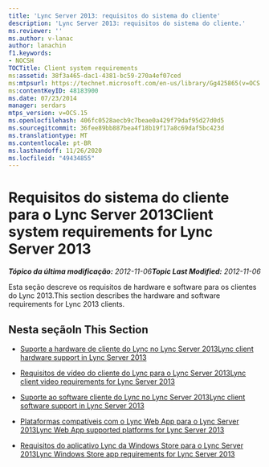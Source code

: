 ```yaml
---
title: 'Lync Server 2013: requisitos do sistema do cliente'
description: 'Lync Server 2013: requisitos do sistema do cliente.'
ms.reviewer: ''
ms.author: v-lanac
author: lanachin
f1.keywords:
- NOCSH
TOCTitle: Client system requirements
ms:assetid: 38f3a465-dac1-4381-bc59-270a4ef07ced
ms:mtpsurl: https://technet.microsoft.com/en-us/library/Gg425865(v=OCS.15)
ms:contentKeyID: 48183900
ms.date: 07/23/2014
manager: serdars
mtps_version: v=OCS.15
ms.openlocfilehash: 406fc0528aecb9c7beae0a429f79daf95d27d0d5
ms.sourcegitcommit: 36fee89bb887bea4f18b19f17a8c69daf5bc423d
ms.translationtype: MT
ms.contentlocale: pt-BR
ms.lasthandoff: 11/26/2020
ms.locfileid: "49434855"
---
```

# <a name="client-system-requirements-for-lync-server-2013"></a><span data-ttu-id="f7bda-103">Requisitos do sistema do cliente para o Lync Server 2013</span><span class="sxs-lookup"><span data-stu-id="f7bda-103">Client system requirements for Lync Server 2013</span></span>

<div data-xmlns="http://www.w3.org/1999/xhtml">

<div class="topic" data-xmlns="http://www.w3.org/1999/xhtml" data-msxsl="urn:schemas-microsoft-com:xslt" data-cs="https://msdn.microsoft.com/">

<div data-asp="https://msdn2.microsoft.com/asp">



</div>

<div id="mainSection">

<div id="mainBody"><span data-ttu-id="f7bda-104">

<span> </span></span><span class="sxs-lookup"><span data-stu-id="f7bda-104">

<span> </span></span></span>

<span data-ttu-id="f7bda-105">_**Tópico da última modificação:** 2012-11-06_</span><span class="sxs-lookup"><span data-stu-id="f7bda-105">_**Topic Last Modified:** 2012-11-06_</span></span>

<span data-ttu-id="f7bda-106">Esta seção descreve os requisitos de hardware e software para os clientes do Lync 2013.</span><span class="sxs-lookup"><span data-stu-id="f7bda-106">This section describes the hardware and software requirements for Lync 2013 clients.</span></span>

<div>

## <a name="in-this-section"></a><span data-ttu-id="f7bda-107">Nesta seção</span><span class="sxs-lookup"><span data-stu-id="f7bda-107">In This Section</span></span>

  - [<span data-ttu-id="f7bda-108">Suporte a hardware de cliente do Lync no Lync Server 2013</span><span class="sxs-lookup"><span data-stu-id="f7bda-108">Lync client hardware support in Lync Server 2013</span></span>](lync-server-2013-lync-client-hardware-support.md)

  - [<span data-ttu-id="f7bda-109">Requisitos de vídeo do cliente do Lync para o Lync Server 2013</span><span class="sxs-lookup"><span data-stu-id="f7bda-109">Lync client video requirements for Lync Server 2013</span></span>](lync-server-2013-lync-client-video-requirements.md)

  - [<span data-ttu-id="f7bda-110">Suporte ao software cliente do Lync no Lync Server 2013</span><span class="sxs-lookup"><span data-stu-id="f7bda-110">Lync client software support in Lync Server 2013</span></span>](lync-server-2013-lync-client-software-support.md)

  - [<span data-ttu-id="f7bda-111">Plataformas compatíveis com o Lync Web App para o Lync Server 2013</span><span class="sxs-lookup"><span data-stu-id="f7bda-111">Lync Web App supported platforms for Lync Server 2013</span></span>](lync-server-2013-lync-web-app-supported-platforms.md)

  - [<span data-ttu-id="f7bda-112">Requisitos do aplicativo Lync da Windows Store para o Lync Server 2013</span><span class="sxs-lookup"><span data-stu-id="f7bda-112">Lync Windows Store app requirements for Lync Server 2013</span></span>](lync-server-2013-lync-windows-store-app-requirements.md)

<span data-ttu-id="f7bda-113"></div>

</div>

<span> </span>

</div>

</div>

</span><span class="sxs-lookup"><span data-stu-id="f7bda-113"></div>

</div>

<span> </span>

</div>

</div>

</span></span></div>

